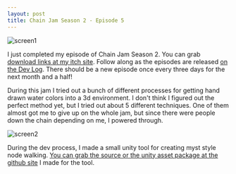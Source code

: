 ```yaml
---
layout: post
title: Chain Jam Season 2 - Episode 5
---
```


![screen1](https://dl.dropboxusercontent.com/u/43672/blog_static/images/ep5Screen1.png)

I just completed my episode of Chain Jam Season 2. You can grab [download links at my itch site](http://jonbro.itch.io/episode-5). Follow along as the episodes are released [on the Dev Log](http://forum.makega.me/t/chain-game-2-schedule-games/1483). There should be a new episode once every three days for the next month and a half!

During this jam I tried out a bunch of different processes for getting hand drawn water colors into a 3d environment. I don't think I figured out the perfect method yet, but I tried out about 5 different techniques. One of them almost got me to give up on the whole jam, but since there were people down the chain depending on me, I powered through.

![screen2](https://dl.dropboxusercontent.com/u/43672/blog_static/images/ep5Screen2.png)

During the dev process, I made a small unity tool for creating myst style node walking. [You can grab the source or the unity asset package at the github site](https://github.com/jonbro/UnityTool_CameraNodes) I made for the tool.